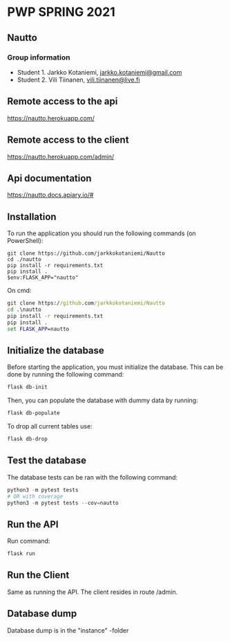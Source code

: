 # PWP SPRING 2021

## Nautto

### Group information

* Student 1. Jarkko Kotaniemi, jarkko.kotaniemi@gmail.com
* Student 2. Vili Tiinanen, vili.tiinanen@live.fi

## Remote access to the api
https://nautto.herokuapp.com/

## Remote access to the client
https://nautto.herokuapp.com/admin/

## Api documentation
https://nautto.docs.apiary.io/#

## Installation

To run the application you should run the following commands (on PowerShell):

```powersehll
git clone https://github.com/jarkkokotaniemi/Nautto
cd ./nautto
pip install -r requirements.txt
pip install .
$env:FLASK_APP="nautto"
```
On cmd:

```cmd
git clone https://github.com/jarkkokotaniemi/Nautto
cd .\nautto
pip install -r requirements.txt
pip install .
set FLASK_APP=nautto
```

## Initialize the database

Before starting the application, you must initialize the database. This can be done by running the following command:

```powershell
flask db-init
```

Then, you can populate the database with dummy data by running:

```powershell
flask db-populate
```

To drop all current tables use:

```powershell
flask db-drop
```

## Test the database

The database tests can be ran with the following command:

```powershell
python3 -m pytest tests 
# OR with coverage
python3 -m pytest tests --cov=nautto
```

## Run the API

Run command:

```powershell
flask run
```

## Run the Client

Same as running the API.
The client resides in route /admin.

## Database dump

Database dump is in the "instance" -folder
